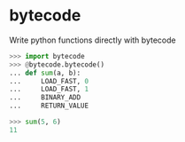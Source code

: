 # bytecode

Write python functions directly with bytecode

```python
>>> import bytecode
>>> @bytecode.bytecode()
... def sum(a, b):
...     LOAD_FAST, 0
...     LOAD_FAST, 1
...     BINARY_ADD
...     RETURN_VALUE

>>> sum(5, 6)
11
```
